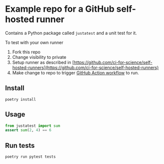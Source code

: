 # Example repo for a GitHub self-hosted runner

Contains a Python package called `justatest` and a unit test for it.

To test with your own runner

1. Fork this repo
2. Change visibility to private
3. Setup runner as described in [https://github.com/ci-for-science/self-hosted-runners](https://github.com/ci-for-science/self-hosted-runners)
4. Make change to repo to trigger [GitHub Action workflow](.github/workflows/ci.yml) to run.

## Install

```shell
poetry install
```

## Usage

```python
from justatest import sum
assert sum(2, 4) == 6
```

## Run tests

```shell
poetry run pytest tests
```


